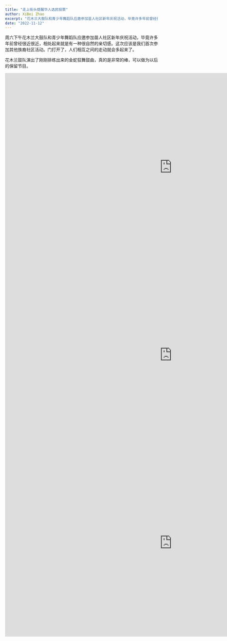 ```yaml
---
title: "走上街头提醒华人选民投票"
author: XiBei Zhao
excerpt: "花木兰大鼓队和青少年舞蹈队应邀参加苗人社区新年庆祝活动，毕竟许多年前曾经很近很近，相处起来就是有一种很自然的亲切感。这次应该是我们首次参加其他族裔社区活动。门打开了，人们相互之间的走动就会多起来了。"
date: "2022-11-12"
---
```


周六下午花木兰大鼓队和青少年舞蹈队应邀参加苗人社区新年庆祝活动，毕竟许多年前曾经很近很近，相处起来就是有一种很自然的亲切感。这次应该是我们首次参加其他族裔社区活动。门打开了，人们相互之间的走动就会多起来了。

花木兰鼓队演出了刚刚排练出来的金蛇狂舞鼓曲，真的是非常的棒，可以做为以后的保留节目。

<iframe width="1100" height="619" src="https://www.youtube.com/embed/A14Lh1MsBnw" title="Cai Wei Dance at Hmong New Year Celebration 2022" frameborder="0" allow="accelerometer; autoplay; clipboard-write; encrypted-media; gyroscope; picture-in-picture" allowfullscreen></iframe>

<iframe width="1100" height="619" src="https://www.youtube.com/embed/WSi_JRPvng8" title="Dance of the Golden Snake Drum Performance at Hmong New Year Celebration 2022" frameborder="0" allow="accelerometer; autoplay; clipboard-write; encrypted-media; gyroscope; picture-in-picture" allowfullscreen></iframe>

<iframe width="1100" height="619" src="https://www.youtube.com/embed/TKZSY_L3aJo" title="Up to the Moon Dance in Hmong New Year Celebration 2022" frameborder="0" allow="accelerometer; autoplay; clipboard-write; encrypted-media; gyroscope; picture-in-picture" allowfullscreen></iframe>
